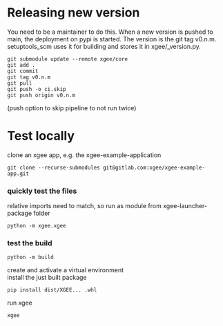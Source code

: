 # Releasing new version
You need to be a maintainer to do this. When a new version is pushed to main, the deployment on pypi is started. 
The version is the git tag v0.n.m. setuptools_scm uses it for building and stores it in xgee/_version.py.
```
git submodule update --remote xgee/core
git add .
git commit
git tag v0.n.m
git pull
git push -o ci.skip
git push origin v0.n.m
```
(push option to skip pipeline to not run twice)

# Test locally
clone an xgee app, e.g. the xgee-example-application
```
git clone --recurse-submodules git@gitlab.com:xgee/xgee-example-app.git
```

### quickly test the files
relative imports need to match, so run as module from xgee-launcher-package folder
```
python -m xgee.xgee
```

### test the build

```
python -m build
```
create and activate a virtual environment  
install the just built package
```
pip install dist/XGEE... .whl
```
run xgee
```
xgee
```

